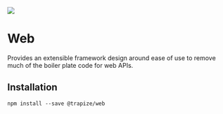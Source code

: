 ![](https://github.com/trapize/web/workflows/Unit%20Tests/badge.svg)
# Web
Provides an extensible framework design around ease of use to remove much of the boiler plate code for web APIs.

## Installation
`npm install --save @trapize/web`

